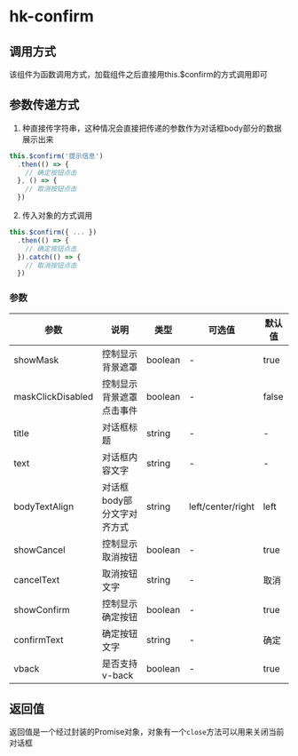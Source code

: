 # hk-confirm

## 调用方式

该组件为函数调用方式，加载组件之后直接用this.$confirm的方式调用即可

## 参数传递方式
1. 种直接传字符串，这种情况会直接把传递的参数作为对话框body部分的数据展示出来
```javascript
this.$confirm('提示信息')
  .then(() => {
    // 确定按钮点击
  }, () => {
    // 取消按钮点击
  })
```
2. 传入对象的方式调用
```javascript
this.$confirm({ ... })
  .then(() => {
    // 确定按钮点击
  }).catch(() => {
    // 取消按钮点击
  })
```
### 参数

| 参数 | 说明 | 类型 | 可选值 | 默认值 |
|--- | --- | --- | --- | --- |
| showMask | 控制显示背景遮罩 | boolean | - | true |
| maskClickDisabled | 控制显示背景遮罩点击事件 | boolean | - | false |
| title | 对话框标题 | string | - | - |
| text | 对话框内容文字 | string | - | - |
| bodyTextAlign | 对话框body部分文字对齐方式 | string | left/center/right | left |
| showCancel | 控制显示取消按钮 | boolean | - | true |
| cancelText | 取消按钮文字 | string | - | 取消 |
| showConfirm | 控制显示确定按钮 | boolean | - | true |
| confirmText | 确定按钮文字 | string | - | 确定 |
| vback | 是否支持v-back | boolean | - | true |

## 返回值
返回值是一个经过封装的Promise对象，对象有一个```close```方法可以用来关闭当前对话框

